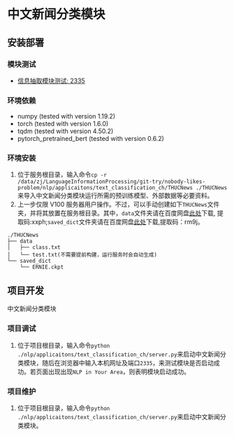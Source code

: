 # 中文新闻分类模块

## 安装部署

### 模块测试
- [信息抽取模块测试: 2335](http://101.124.42.4:2335)

### 环境依赖
- numpy (tested with version 1.19.2)
- torch (tested with version 1.6.0)
- tqdm (tested with version 4.50.2)
- pytorch_pretrained_bert (tested with version 0.6.2)

### 环境安装
1. 位于服务根目录，输入命令`cp -r /data/zj/LanguageInformationProcessing/git-try/nobody-likes-problem/nlp/applicaitons/text_classification_ch/THUCNews ./THUCNews`来导入中文新闻分类模块运行所需的预训练模型、外部数据等必要资料。
2. 上一步仅限 V100 服务器用户操作。不过，可以手动创建如下`THUCNews`文件夹，并将其放置在服务根目录。其中，`data`文件夹请在百度网盘[此处](https://pan.baidu.com/s/1wra1vlmnUQWYf4m245N2rg)下载, 提取码:xxph;`saved_dict`文件夹请在百度网盘[此处](https://pan.baidu.com/s/1mXay8JYSWrUhFQpfxi23DQ)下载,提取码：rm9j。 
```
./THUCNews
├── data
│   ├── class.txt
│   └── test.txt(不需要提前构建，运行服务时会自动生成)
└── saved_dict
    └── ERNIE.ckpt
```

## 项目开发
中文新闻分类模块
### 项目调试
1. 位于项目根目录，输入命令`python ./nlp/applicaitons/text_classification_ch/server.py`来启动中文新闻分类模块，随后在浏览器中输入本机网址及端口`2335`，来测试模块是否启动成功。若页面出现出现`NLP in Your Area`，则表明模块启动成功。

### 项目维护
1. 位于项目根目录，输入命令`python ./nlp/applicaitons/text_classification_ch/server.py`来启动中文新闻分类模块。

